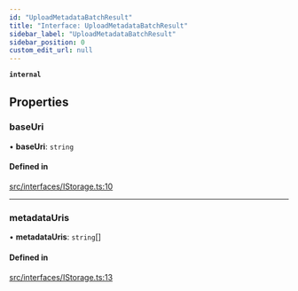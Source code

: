 ```yaml
---
id: "UploadMetadataBatchResult"
title: "Interface: UploadMetadataBatchResult"
sidebar_label: "UploadMetadataBatchResult"
sidebar_position: 0
custom_edit_url: null
---
```


**`internal`**

## Properties

### baseUri

• **baseUri**: `string`

#### Defined in

[src/interfaces/IStorage.ts:10](https://github.com/PrasoonPratham/nftlabs-sdk-ts/blob/bd3e5c6/src/interfaces/IStorage.ts#L10)

___

### metadataUris

• **metadataUris**: `string`[]

#### Defined in

[src/interfaces/IStorage.ts:13](https://github.com/PrasoonPratham/nftlabs-sdk-ts/blob/bd3e5c6/src/interfaces/IStorage.ts#L13)
